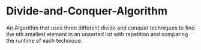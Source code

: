 # Divide-and-Conquer-Algorithm
An Algorithm that uses three different divide and conquer techniques to find the nth smallest element in an unsorted list with repetition and comparing the runtime of each technique. 
